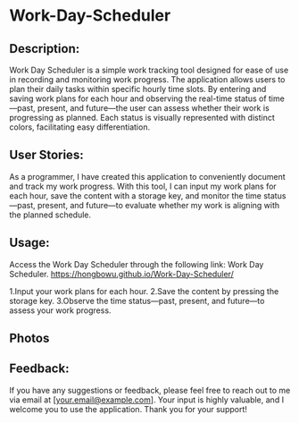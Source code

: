 # Work-Day-Scheduler

## Description:

Work Day Scheduler is a simple work tracking tool designed for ease of use in recording and monitoring work progress. The application allows users to plan their daily tasks within specific hourly time slots. By entering and saving work plans for each hour and observing the real-time status of time—past, present, and future—the user can assess whether their work is progressing as planned. Each status is visually represented with distinct colors, facilitating easy differentiation.

## User Stories:

As a programmer, I have created this application to conveniently document and track my work progress. With this tool, I can input my work plans for each hour, save the content with a storage key, and monitor the time status—past, present, and future—to evaluate whether my work is aligning with the planned schedule.

## Usage:

Access the Work Day Scheduler through the following link: Work Day Scheduler.
https://hongbowu.github.io/Work-Day-Scheduler/

1.Input your work plans for each hour.
2.Save the content by pressing the storage key.
3.Observe the time status—past, present, and future—to assess your work progress.

## Photos

## Feedback:

If you have any suggestions or feedback, please feel free to reach out to me via email at [your.email@example.com]. Your input is highly valuable, and I welcome you to use the application. Thank you for your support!
